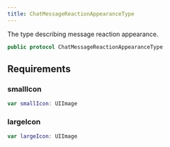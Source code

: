 ```yaml
---
title: ChatMessageReactionAppearanceType
---
```


The type describing message reaction appearance.

``` swift
public protocol ChatMessageReactionAppearanceType 
```

## Requirements

### smallIcon

``` swift
var smallIcon: UIImage 
```

### largeIcon

``` swift
var largeIcon: UIImage 
```
